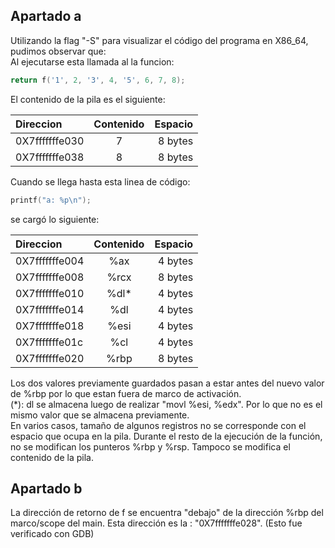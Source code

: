 ## Apartado a

Utilizando la flag "-S" para visualizar el código del programa en X86_64, pudimos observar que:  
Al ejecutarse esta llamada al la funcion:
``` C
return f('1', 2, '3', 4, '5', 6, 7, 8);
```
El contenido de la pila es el siguiente:  

|     Direccion    | Contenido |    Espacio   |
|       :---       |   :---:   |      ---:    |
|  0X7fffffffe030  |      7    |    8 bytes   |
|  0X7fffffffe038  |      8    |    8 bytes   |

  Cuando se llega hasta esta linea de código:
```C
printf("a: %p\n");

```
se cargó lo siguiente:

|     Direccion    | Contenido |    Espacio   |
|       :---       |   :---:   |      ---:    |
|  0X7fffffffe004  |    %ax    |    4 bytes   |
|  0X7fffffffe008  |   %rcx    |    8 bytes   |
|  0X7fffffffe010  |   %dl*    |    4 bytes   |
|  0X7fffffffe014  |    %dl    |    4 bytes   |
|  0X7fffffffe018  |   %esi    |    4 bytes   |
|  0X7fffffffe01c  |    %cl    |    4 bytes   |
|  0X7fffffffe020  |   %rbp    |    8 bytes   |

Los dos valores previamente guardados pasan a estar antes del nuevo valor de %rbp por lo que estan fuera de marco de activación.  
(*): dl se almacena luego de realizar "movl %esi, %edx". Por lo que no es el mismo valor que se almacena previamente.  
En varios casos, tamaño de algunos registros no se corresponde con el espacio que ocupa en la pila. 
Durante el resto de la ejecución de la función, no se modifican los punteros %rbp y %rsp. Tampoco se modifica el contenido de la pila.

## Apartado b

La dirección de retorno de f se encuentra "debajo" de la dirección %rbp del marco/scope del main. Esta dirección es la : "0X7fffffffe028". (Esto fue verificado con GDB)
